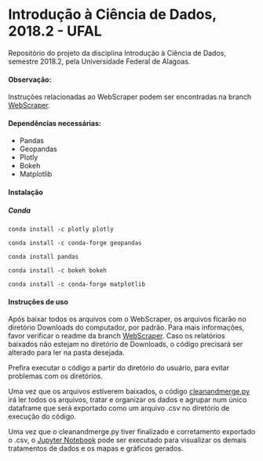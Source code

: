 # Introdução à Ciência de Dados, 2018.2 - UFAL
Repositório do projeto da disciplina Introdução à Ciência de Dados, semestre 2018.2, pela Universidade Federal de Alagoas. 

#### Observação:
Instruções relacionadas ao WebScraper podem ser encontradas na branch [WebScraper](https://github.com/victoraccete/ICD_20182/tree/webScraper).

#### Dependências necessárias:
- Pandas
- Geopandas
- Plotly
- Bokeh
- Matplotlib
#### Instalação
##### Conda
```
conda install -c plotly plotly 
```
```
conda install -c conda-forge geopandas
```
```
conda install pandas
```
```
conda install -c bokeh bokeh 
```
```
conda install -c conda-forge matplotlib 
```

#### Instruções de uso
Após baixar todos os arquivos com o WebScraper, os arquivos ficarão no diretório Downloads do computador, por padrão. Para mais informações, favor verificar o readme da branch [WebScraper](https://github.com/victoraccete/ICD_20182/tree/webScraper). Caso os relatórios baixados não estejam no diretório de Downloads, o código precisará ser alterado para ler na pasta desejada. 

Prefira executar o código a partir do diretório do usuário, para evitar problemas com os diretórios. 

Uma vez que os arquivos estiverem baixados, o código [cleanandmerge.py](https://github.com/victoraccete/ICD_20182/blob/master/cleanandmerge.py) irá ler todos os arquivos, tratar e organizar os dados e agrupar num único dataframe que será exportado como um arquivo .csv no diretório de execução do código. 

Uma vez que o cleanandmerge.py tiver finalizado e corretamento exportado o .csv, o [Jupyter Notebook](https://github.com/victoraccete/ICD_20182/blob/master/map_plot.ipynb) pode ser executado para visualizar os demais tratamentos de dados e os mapas e gráficos gerados. 
